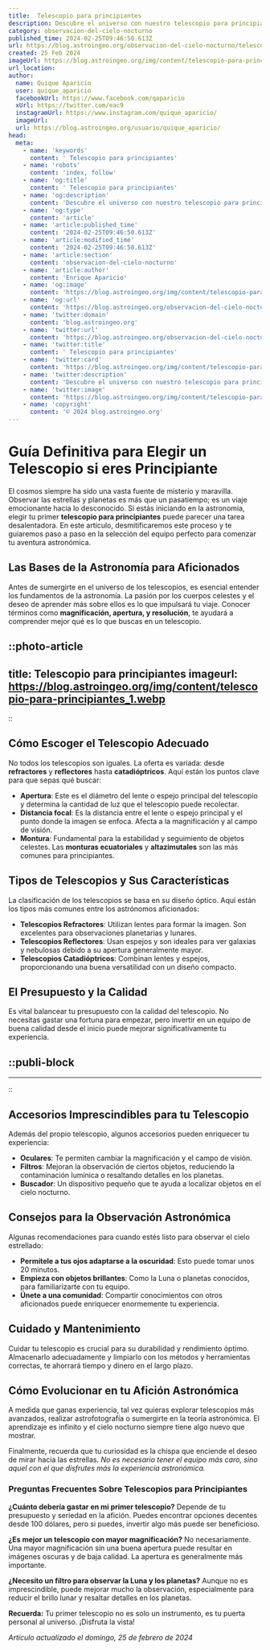 ```yaml
---
title:  Telescopio para principiantes
description: Descubre el universo con nuestro telescopio para principiantes. Calidad y fácil uso para iniciar tu viaje astronómico. ¡Explora las estrellas hoy!
category: observacion-del-cielo-nocturno
published_time: 2024-02-25T09:46:50.613Z
url: https://blog.astroingeo.org/observacion-del-cielo-nocturno/telescopio-para-principiantes
created: 25 Feb 2024
imageUrl: https://blog.astroingeo.org/img/content/telescopio-para-principiantes_1.webp
url_location:
author:
  name: Quique Aparicio
  user: quique_aparicio
  facebookUrl: https://www.facebook.com/qaparicio
  xUrl: https://twitter.com/eac9
  instagramUrl: https://www.instagram.com/quique_aparicio/
  imageUrl: 
  url: https://blog.astroingeo.org/usuario/quique_aparicio/
head:
  meta:
    - name: 'keywords'
      content: ' Telescopio para principiantes'
    - name: 'robots'
      content: 'index, follow'
    - name: 'og:title'
      content: ' Telescopio para principiantes'
    - name: 'og:description'
      content: 'Descubre el universo con nuestro telescopio para principiantes. Calidad y fácil uso para iniciar tu viaje astronómico. ¡Explora las estrellas hoy!'
    - name: 'og:type'
      content: 'article'
    - name: 'article:published_time'
      content: '2024-02-25T09:46:50.613Z'
    - name: 'article:modified_time'
      content: '2024-02-25T09:46:50.613Z'
    - name: 'article:section'
      content: 'observacion-del-cielo-nocturno'
    - name: 'article:author'
      content: 'Enrique Aparicio'
    - name: 'og:image'
      content: 'https://blog.astroingeo.org/img/content/telescopio-para-principiantes_1.webp'
    - name: 'og:url'
      content: 'https://blog.astroingeo.org/observacion-del-cielo-nocturno/telescopio-para-principiantes'
    - name: 'twitter:domain'
      content: 'blog.astroingeo.org'
    - name: 'twitter:url'
      content: 'https://blog.astroingeo.org/observacion-del-cielo-nocturno/telescopio-para-principiantes'
    - name: 'twitter:title'
      content: ' Telescopio para principiantes'
    - name: 'twitter:card'
      content: 'https://blog.astroingeo.org/img/content/telescopio-para-principiantes_1.webp'
    - name: 'twitter:description'
      content: 'Descubre el universo con nuestro telescopio para principiantes. Calidad y fácil uso para iniciar tu viaje astronómico. ¡Explora las estrellas hoy!'
    - name: 'twitter:image'
      content: 'https://blog.astroingeo.org/img/content/telescopio-para-principiantes_1.webp'
    - name: 'copyright'
      content: '© 2024 blog.astroingeo.org'
---
```

# Guía Definitiva para Elegir un Telescopio si eres Principiante

El cosmos siempre ha sido una vasta fuente de misterio y maravilla. Observar las estrellas y planetas es más que un pasatiempo; es un viaje emocionante hacia lo desconocido. Si estás iniciando en la astronomía, elegir tu primer **telescopio para principiantes** puede parecer una tarea desalentadora. En este artículo, desmitificaremos este proceso y te guiaremos paso a paso en la selección del equipo perfecto para comenzar tu aventura astronómica.

## Las Bases de la Astronomía para Aficionados

Antes de sumergirte en el universo de los telescopios, es esencial entender los fundamentos de la astronomía. La pasión por los cuerpos celestes y el deseo de aprender más sobre ellos es lo que impulsará tu viaje. Conocer términos como **magnificación, apertura, y resolución**, te ayudará a comprender mejor qué es lo que buscas en un telescopio.


::photo-article
---
title:  Telescopio para principiantes
imageurl: https://blog.astroingeo.org/img/content/telescopio-para-principiantes_1.webp
---
::


## Cómo Escoger el Telescopio Adecuado

No todos los telescopios son iguales. La oferta es variada: desde **refractores** y **reflectores** hasta **catadióptricos**. Aquí están los puntos clave para que sepas qué buscar:

- **Apertura**: Este es el diámetro del lente o espejo principal del telescopio y determina la cantidad de luz que el telescopio puede recolectar.
- **Distancia focal**: Es la distancia entre el lente o espejo principal y el punto donde la imagen se enfoca. Afecta a la magnificación y al campo de visión.
- **Montura**: Fundamental para la estabilidad y seguimiento de objetos celestes. Las **monturas ecuatoriales** y **altazimutales** son las más comunes para principiantes.

## Tipos de Telescopios y Sus Características

La clasificación de los telescopios se basa en su diseño óptico. Aquí están los tipos más comunes entre los astrónomos aficionados:

- **Telescopios Refractores**: Utilizan lentes para formar la imagen. Son excelentes para observaciones planetarias y lunares.
- **Telescopios Reflectores**: Usan espejos y son ideales para ver galaxias y nebulosas debido a su apertura generalmente mayor.
- **Telescopios Catadióptricos**: Combinan lentes y espejos, proporcionando una buena versatilidad con un diseño compacto.

## El Presupuesto y la Calidad

Es vital balancear tu presupuesto con la calidad del telescopio. No necesitas gastar una fortuna para empezar, pero invertir en un equipo de buena calidad desde el inicio puede mejorar significativamente tu experiencia.


  ::publi-block
  ---
  ---
  ::
  
  
## Accesorios Imprescindibles para tu Telescopio

Además del propio telescopio, algunos accesorios pueden enriquecer tu experiencia:

- **Oculares**: Te permiten cambiar la magnificación y el campo de visión.
- **Filtros**: Mejoran la observación de ciertos objetos, reduciendo la contaminación lumínica o resaltando detalles en los planetas.
- **Buscador**: Un dispositivo pequeño que te ayuda a localizar objetos en el cielo nocturno.

## Consejos para la Observación Astronómica

Algunas recomendaciones para cuando estés listo para observar el cielo estrellado:

- **Permítele a tus ojos adaptarse a la oscuridad**: Esto puede tomar unos 20 minutos.
- **Empieza con objetos brillantes**: Como la Luna o planetas conocidos, para familiarizarte con tu equipo.
- **Únete a una comunidad**: Compartir conocimientos con otros aficionados puede enriquecer enormemente tu experiencia.

## Cuidado y Mantenimiento

Cuidar tu telescopio es crucial para su durabilidad y rendimiento óptimo. Almacenarlo adecuadamente y limpiarlo con los métodos y herramientas correctas, te ahorrará tiempo y dinero en el largo plazo.

## Cómo Evolucionar en tu Afición Astronómica

A medida que ganas experiencia, tal vez quieras explorar telescopios más avanzados, realizar astrofotografía o sumergirte en la teoría astronómica. El aprendizaje es infinito y el cielo nocturno siempre tiene algo nuevo que mostrar.

Finalmente, recuerda que tu curiosidad es la chispa que enciende el deseo de mirar hacia las estrellas. *No es necesario tener el equipo más caro, sino aquel con el que disfrutes más la experiencia astronómica.*

### Preguntas Frecuentes Sobre Telescopios para Principiantes

**¿Cuánto debería gastar en mi primer telescopio?**
Depende de tu presupuesto y seriedad en la afición. Puedes encontrar opciones decentes desde 100 dólares, pero si puedes, invertir algo más puede ser beneficioso.

**¿Es mejor un telescopio con mayor magnificación?**
No necesariamente. Una mayor magnificación sin una buena apertura puede resultar en imágenes oscuras y de baja calidad. La apertura es generalmente más importante.

**¿Necesito un filtro para observar la Luna y los planetas?**
Aunque no es imprescindible, puede mejorar mucho la observación, especialmente para reducir el brillo lunar y resaltar detalles en los planetas.

**Recuerda:** Tu primer telescopio no es solo un instrumento, es tu puerta personal al universo. ¡Disfruta la vista!

_Artículo actualizado el domingo, 25 de febrero de 2024_
